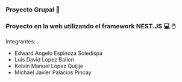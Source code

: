 ### Proyecto Grupal 🚀
### Proyecto en la web utilizando el framework NEST.JS 💻 🖱️

  Integrantes:
- Edward Angelo Espinoza Soledispa
- Luis David Lopez Bailon
- Kelvin Manuel Lopez Quijije
- Michael Javier Palacios Pincay
